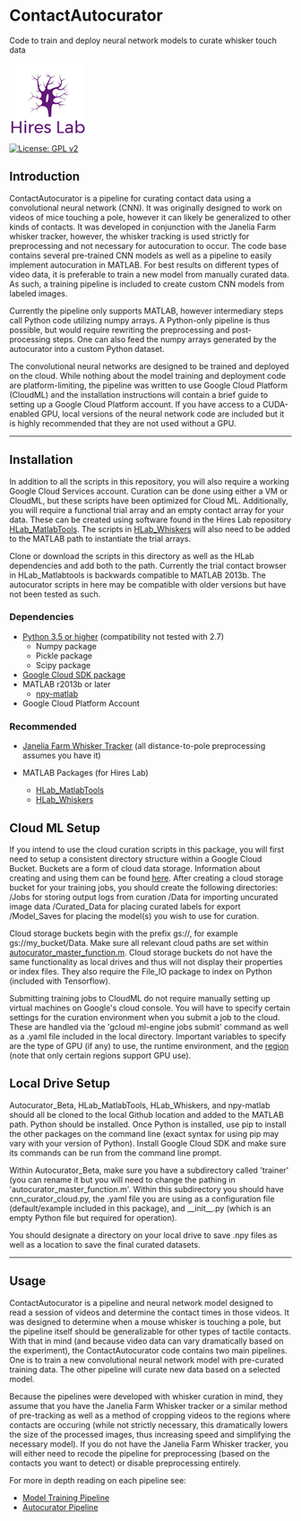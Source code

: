 # ContactAutocurator
Code to train and deploy neural network models to curate whisker touch data

[![Hires Lab](https://github.com/jonathansy/whisker-autocurator/blob/master/Resources/Images/HiresLab-logoM.png)](http://68.181.113.239:8080//hireslabwiki/index.php?title=Main_Page)

[![License: GPL v2](https://img.shields.io/badge/License-GPL%20v2-blue.svg)](https://www.gnu.org/licenses/old-licenses/gpl-2.0.en.html)

## Introduction
ContactAutocurator is a pipeline for curating contact data using a convolutional neural network (CNN). It was originally designed to work on videos of mice touching a pole, however it can likely be generalized to other kinds of contacts. It was developed in conjunction with the Janelia Farm whisker tracker, however, the whisker tracking is used strictly for preprocessing and not necessary for autocuration to occur. The code base contains several pre-trained CNN models as well as a pipeline to easily implement autocuration in MATLAB. For best results on different types of video data, it is preferable to train a new model from manually curated data. As such, a training pipeline is included to create custom CNN models from labeled images. 

Currently the pipeline only supports MATLAB, however intermediary steps call Python code utilizing numpy arrays. A Python-only pipeline is thus possible, but would require rewriting the preprocessing and post-processing steps. One can also feed the numpy arrays generated by the autocurator into a custom Python dataset. 

The convolutional neural networks are designed to be trained and deployed on the cloud. While nothing about the model training and deployment code are platform-limiting, the pipeline was written to use Google Cloud Platform (CloudML) and the installation instructions will contain a brief guide to setting up a Google Cloud Platform account. If you have access to a CUDA-enabled GPU, local versions of the neural network code are included but it is highly recommended that they are not used without a GPU. 



------
## Installation 
In addition to all the scripts in this repository, you will also require a working Google Cloud Services account. Curation can be done using either a VM or CloudML, but these scripts have been optimized for Cloud ML. Additionally, you will require a functional trial array and an empty contact array for your data. These can be created using software found in the Hires Lab repository [HLab_MatlabTools](https://github.com/hireslab/HLab_MatlabTools). The scripts in [HLab_Whiskers](https://github.com/hireslab/HLab_Whiskers) will also need to be added to the MATLAB path to instantiate the trial arrays. 

Clone or download the scripts in this directory as well as the HLab dependencies and add both to the path. Currently the trial contact browser in HLab_Matlabtools is backwards compatible to MATLAB 2013b. The autocurator scripts in here may be compatible with older versions but have not been tested as such. 

### Dependencies
* [Python 3.5 or higher](https://www.python.org/downloads/) (compatibility not tested with 2.7)  
  - Numpy package  
  - Pickle package  
  - Scipy package
* [Google Cloud SDK package](https://cloud.google.com/sdk/)
* MATLAB r2013b or later
  - [npy-matlab](https://github.com/kwikteam/npy-matlab)
* Google Cloud Platform Account



### Recommended
* [Janelia Farm Whisker Tracker](https://wiki.janelia.org/wiki/display/MyersLab/Whisker+Tracking+Downloads) (all distance-to-pole preprocessing assumes you have it)

* MATLAB Packages (for Hires Lab)
  - [HLab_MatlabTools](https://github.com/hireslab/HLab_MatlabTools)  
  - [HLab_Whiskers](https://github.com/hireslab/HLab_Whiskers)



Cloud ML Setup
------
If you intend to use the cloud curation scripts in this package, you will first need to setup a consistent directory structure within a Google Cloud Bucket. Buckets are a form of cloud data storage. Information about creating and using them can be found [here](https://cloud.google.com/storage/docs/creating-buckets). After creating a cloud storage bucket for your training jobs, you should create the following directories:
/Jobs for storing output logs from curation
/Data for importing uncurated image data 
/Curated_Data for placing curated labels for export 
/Model_Saves for placing the model(s) you wish to use for curation.

Cloud storage buckets begin with the prefix gs://, for example gs://my_bucket/Data. Make sure all relevant cloud paths are set within [autocurator_master_function.m](https://github.com/jonathansy/whisker-autocurator/blob/master/Autocurator_Beta/autocurator_master_function.m). Cloud storage buckets do not have the same functionality as local drives and thus will not display their properties or index files. They also require the File_IO package to index on Python (included with Tensorflow). 

Submitting training jobs to CloudML do not require manually setting up virtual machines on Google's cloud console. You will have to specify certain settings for the curation environment when you submit a job to the cloud. These are handled via  the 'gcloud ml-engine jobs submit' command as well as a .yaml file included in the local directory. Important variables to specify are the type of GPU (if any) to use, the runtime environment, and the [region](https://cloud.google.com/compute/docs/regions-zones/) (note that only certain regions support GPU use).    

Local Drive Setup 
------
Autocurator_Beta, HLab_MatlabTools, HLab_Whiskers, and npy-matlab should all be cloned to the local Github location and added to the MATLAB path. Python should be installed. Once Python is installed, use pip to install the other packages on the command line (exact syntax for using pip may vary with your version of Python). Install Google Cloud SDK and make sure its commands can be run from the command line prompt. 

Within Autocurator_Beta, make sure you have a subdirectory called 'trainer' (you can rename it but you will need to change the pathing in 'autocurator_master_function.m'. Within this subdirectory you should have cnn_curator_cloud.py, the .yaml file you are using as a configuration file (default/example included in this package), and \_\_init\_\_.py (which is an empty Python file but required for operation). 

You should designate a directory on your local drive to save .npy files as well as a location to save the final curated datasets. 

------
## Usage

ContactAutocurator is a pipeline and neural network model designed to read a session of videos and determine the contact times in those videos. It was designed to determine when a mouse whisker is touching a pole, but the pipeline itself should be generalizable for other types of tactile contacts. With that in mind (and because video data can vary dramatically based on the experiment), the ContactAutocurator code contains two main pipelines. One is to train a new convolutional neural network model with pre-curated training data. The other pipeline will curate new data based on a selected model. 

Because the pipelines were developed with whisker curation in mind, they assume that you have the Janelia Farm Whisker tracker or a similar method of pre-tracking as well as a method of cropping videos to the regions where contacts are occuring (while not strictly necessary, this dramatically lowers the size of the processed images, thus increasing speed and simplifying the necessary model). If you do not have the Janelia Farm Whisker tracker, you will either need to recode the pipeline for preprocessing (based on the contacts you want to detect) or disable preprocessing entirely. 

For more in depth reading on each pipeline see:
* [Model Training Pipeline](https://github.com/jonathansy/ContactAutocurator/blob/master/docs/Training_Pipeline_Documentation.md)
* [Autocurator Pipeline](https://github.com/jonathansy/ContactAutocurator/blob/master/docs/Autocurator_Documentation.md) 
